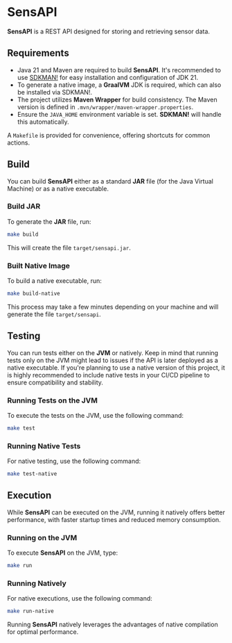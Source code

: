 # SensAPI

**SensAPI** is a REST API designed for storing and retrieving sensor data.

## Requirements

* Java 21 and Maven are required to build **SensAPI**. It's recommended to use [SDKMAN!](https://sdkman.io/) for easy installation and configuration of JDK 21.
* To generate a native image, a **GraalVM** JDK is required, which can also be installed via SDKMAN!.
* The project utilizes **Maven Wrapper** for build consistency. The Maven version is defined in `.mvn/wrapper/maven-wrapper.properties`.
* Ensure the `JAVA_HOME` environment variable is set. **SDKMAN!** will handle this automatically.

A `Makefile` is provided for convenience, offering shortcuts for common actions.

## Build

You can build **SensAPI** either as a standard **JAR** file (for the Java Virtual Machine) or as a native executable.

### Build JAR

To generate the **JAR** file, run:

```bash
make build 
```

This will create the file `target/sensapi.jar`.

### Built Native Image

To build a native executable, run:

```bash
make build-native
```

This process may take a few minutes depending on your machine and will generate the file `target/sensapi`.

## Testing

You can run tests either on the **JVM** or natively. Keep in mind that running tests only on the JVM might lead to issues if the API is later deployed as a native executable. If you're planning to use a native version of this project, it is highly recommended to include native tests in your CI/CD pipeline to ensure compatibility and stability.

### Running Tests on the JVM

To execute the tests on the JVM, use the following command:

```bash
make test
```

### Running Native Tests

For native testing, use the following command:

```bash
make test-native
```

## Execution

While **SensAPI** can be executed on the JVM, running it natively offers better performance, with faster startup times and reduced memory consumption.

### Running on the JVM

To execute **SensAPI** on the JVM, type:

```bash
make run
```

### Running Natively

For native executions, use the following command:

```bash
make run-native
```

Running **SensAPI** natively leverages the advantages of native compilation for optimal performance.
